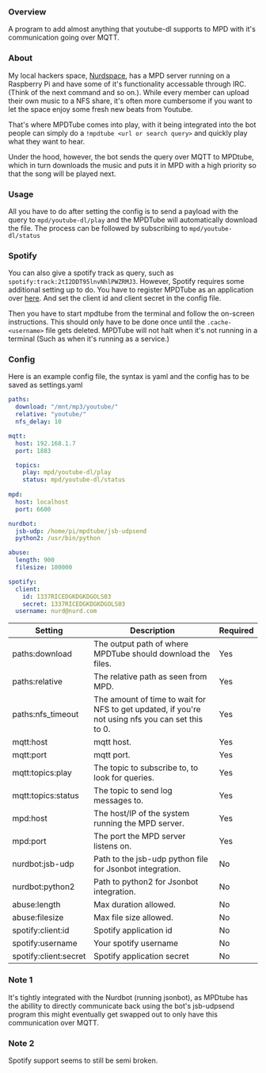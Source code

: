 ﻿### Overview

A program to add almost anything that youtube-dl supports to MPD with it's communication going over MQTT.

### About
My local hackers space, [Nurdspace](https://nurdspace.nl/Main_Page), has a MPD server running on a Raspberry Pi and have some of it's functionality accessable through IRC. (Think of the next command and so on.). While every member can upload their own music to a NFS share, it's often more cumbersome if you want to let the space enjoy some fresh new beats from Youtube. 

That's where MPDTube comes into play, with it being integrated into the bot people can simply do a `!mpdtube <url or search query>` and quickly play what they want to hear.

Under the hood, however, the bot sends the query over MQTT to MPDtube, which in turn downloads the music and puts it in MPD with a high priority so that the song will be played next.

### Usage
All you have to do after setting the config is to send a payload with the query to `mpd/youtube-dl/play` and the MPDTube will automatically download the file. The process can be followed by subscribing to `mpd/youtube-dl/status`

### Spotify
You can also give a spotify track as query, such as `spotify:track:2tI2DDT95lnvNhlPWZRMJ3`. However, Spotify requires some additional setting up to do. You have to register MPDTube as an application over [here](https://developer.spotify.com/dashboard/applications). And set the client id and client secret in the config file.

Then you have to start mpdtube from the terminal and follow the on-screen instructions. This should only have to be done once until the `.cache-<username>` file gets deleted. MPDTube will not halt when it's not running in a terminal (Such as when it's running as a service.)

### Config
Here is an example config file, the syntax is yaml and the config has to be saved as settings.yaml
```yaml
paths:
  download: "/mnt/mp3/youtube/"
  relative: "youtube/"
  nfs_delay: 10

mqtt:
  host: 192.168.1.7
  port: 1883

  topics:
    play: mpd/youtube-dl/play
    status: mpd/youtube-dl/status
  
mpd:
  host: localhost
  port: 6600

nurdbot:
  jsb-udp: /home/pi/mpdtube/jsb-udpsend
  python2: /usr/bin/python

abuse:
  length: 900
  filesize: 100000

spotify:
  client:
    id: 1337RICEDGKDGKDGOLS03
    secret: 1337RICEDGKDGKDGOLS03
  username: nurd@nurd.com
```


| Setting               | Description                              | Required
|-----------------------|------------------------------------------|------------------------------------------|
| paths:download        | The output path of where MPDTube should download the files. | Yes
| paths:relative        | The relative path as seen from MPD.      | Yes
| paths:nfs_timeout     | The amount of time to wait for NFS to get updated, if you're not using nfs you can set this to 0. | Yes
| mqtt:host             | mqtt host.                               | Yes
| mqtt:port             | mqtt port.                               | Yes
| mqtt:topics:play      | The topic to subscribe to, to look for queries. | Yes
| mqtt:topics:status    | The topic to send log messages to.       | Yes
| mpd:host              | The host/IP of the system running the MPD server. | Yes
| mpd:port              | The port the MPD server listens on.      | Yes
| nurdbot:jsb-udp       | Path to the jsb-udp python file for Jsonbot integration. | No
| nurdbot:python2       | Path to python2 for Jsonbot integration. | No
| abuse:length          | Max duration allowed. | No
| abuse:filesize        | Max file size allowed. | No
| spotify:client:id     | Spotify application id                   | No
| spotify:username      | Your spotify username                    | No
| spotify:client:secret | Spotify application secret               | No


### Note 1
It's tightly integrated with the Nurdbot (running jsonbot), as MPDtube has the abillity to directly communicate back using the bot's jsb-udpsend program
this might eventually get swapped out to only have this communication over MQTT.

### Note 2 
Spotify support seems to still be semi broken.